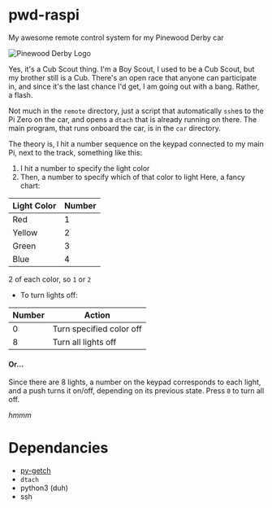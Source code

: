 # pwd-raspi
My awesome remote control system for my Pinewood Derby car

![Pinewood Derby Logo](http://www.abc-pinewood-derby.com/images/pinewood-derby-logo.png)

Yes, it's a Cub Scout thing. I'm a Boy Scout, I used to be a Cub Scout, but my brother still is a Cub. There's an open race that anyone can participate in, and since it's the last chance I'd get, I am going out with a bang. Rather, a flash.

Not much in the `remote` directory, just a script that automatically `ssh`es to the Pi Zero on the car, and opens a `dtach` that is already running on there. The main program, that runs onboard the car, is in the `car` directory.

The theory is, I hit a number sequence on the keypad connected to my main Pi, next to the track, something like this:

1. I hit a number to specify the light color
2. Then, a number to specify which of that color to light
Here, a fancy chart:

Light Color | Number
----------- | ------
Red | 1
Yellow | 2
Green | 3
Blue | 4
2 of each color, so `1` or `2`

* To turn lights off:

Number | Action
------ | ------
0|Turn specified color off
8|Turn all lights off


#### Or...
Since there are 8 lights, a number on the keypad corresponds to each light, and a push turns it on/off, depending on its previous state.
Press `0` to turn all off.

*hmmm*

# Dependancies
* [py-getch](https://github.com/joeyespo/py-getch)
* `dtach`
* python3 (duh)
* ssh